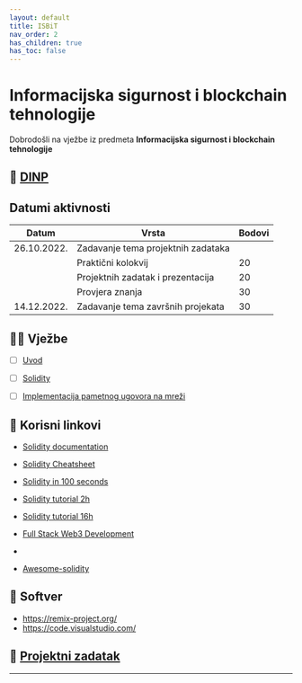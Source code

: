 ```yaml
---
layout: default
title: ISBiT
nav_order: 2
has_children: true
has_toc: false
---
```


# Informacijska sigurnost i blockchain tehnologije 

Dobrodošli na vježbe iz predmeta **Informacijska sigurnost i blockchain tehnologije**

## 📅 [DINP](https://www.inf.uniri.hr/images/nastava/izvedbeni/2022_2023/DS/1_godina/DINP_ISBT_2022_2023.pdf)

## Datumi aktivnosti

| Datum | Vrsta | Bodovi |
| ----- | ----- | --------|
| 26.10.2022.      | Zadavanje tema projektnih zadataka      |          | 
|       | Praktični kolokvij | 20    |    
|       | Projektnih zadatak i prezentacija | 20      |
|       | Provjera znanja    | 30    | 
| 14.12.2022. | Zadavanje tema završnih projekata                    | 30      |

## 👨‍💻 Vježbe

- [ ] [Uvod](../isbit-uvod)
- [ ] [Solidity](../solidity)
- [ ] [Implementacija pametnog ugovora na mreži ](../pametni-ugovori)


## 🔗 Korisni linkovi  

- [Solidity documentation](https://docs.soliditylang.org/en/latest/)
- [Solidity Cheatsheet](https://docs.soliditylang.org/en/latest/cheatsheet.html)

- [Solidity in 100 seconds](https://www.youtube.com/watch?v=kdvVwGrV7ec)
- [Solidity tutorial 2h](https://www.youtube.com/watch?v=ipwxYa-F1uY&t=262s)
- [Solidity tutorial 16h](https://www.youtube.com/watch?v=M576WGiDBdQ&t=7843s)
- [Full Stack Web3 Development](https://www.youtube.com/watch?v=gyMwXuJrbJQ)

- [](https://ethereum.org/en/developers/tutorials/)

- [Awesome-solidity]( https://github.com/bkrem/awesome-solidity)


## 🧰 Softver

- https://remix-project.org/
- https://code.visualstudio.com/


## 🚀 [Projektni zadatak](./isbit-projektni)

---